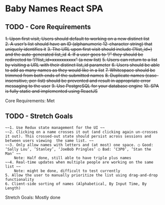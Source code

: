 # Baby Names React SPA

## TODO - Core Requirements

~~1. Upon first visit, Users should default to working on a new distinct list~~  
~~2. A user’s list should have an ID (alphanumeric 12-character string) that uniquely identifies it~~
~~3. The URL upon first visit should include (?list_id=) and the auto-generated list_id~~
~~4. If a user goes to “/” they should be redirected to “/?list_id=xxxxxxxxxx” (a new list)~~
~~5. Users can return to a list by visiting a URL with their distinct list_id parameter~~
~~6. Users should be able to add as many names as they would like in a list~~
~~7. Whitespace should be trimmed from both ends of the submitted names~~
~~8. Duplicate names (case-insensitive, per-list) should be prevented and result in appropriate error messaging to the user~~
~~9. Use PostgreSQL for your database engine~~
~~10. SPA is fully static and implemented using ReactJS~~

Core Requirements: Met

## TODO - Stretch Goals

    ~~1. Use Redux state management for the UI ~~
    ~~2. Clicking on a name crosses it out (and clicking again un-crosses it out). This crossed-out state should persist across sessions and between users viewing  the same list. ~~
    ~~3. Only allow names with letters and (at most) one space. ○ Good:  ‘Sally Lou’, ’Stanley’, ‘JoeBob Pringles’ ○ Bad: ‘C3P0’, ’Stan the Man’ ~~
        Note: Half done, still able to have triple plus names
    ~~4. Real-time updates when multiple people are working on the same list ~~
        Note: might be done, difficult to test currently
    5. Allow the user to manually prioritize the list using drag-and-drop functionality 
    6. Client-side sorting of names (Alphabetical, By Input Time, By Length)

Stretch Goals: Mostly done
